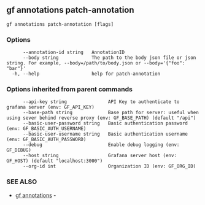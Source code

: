 ## gf annotations patch-annotation



```
gf annotations patch-annotation [flags]
```

### Options

```
      --annotation-id string   AnnotationID
      --body string            The path to the body json file or json string. For example, --body=/path/to/body.json or --body='{"foo": "bar"}'
  -h, --help                   help for patch-annotation
```

### Options inherited from parent commands

```
      --api-key string               API Key to authenticate to grafana server (env: GF_API_KEY)
      --base-path string             Base path for server: useful when using sever behind reverse proxy (env: GF_BASE_PATH) (default "/api")
      --basic-user-password string   Basic authentication password (env: GF_BASIC_AUTH_USERNAME)
      --basic-user-username string   Basic authentication username (env: GF_BASIC_AUTH_PASSWORD)
      --debug                        Enable debug logging (env: GF_DEBUG)
      --host string                  Grafana server host (env: GF_HOST) (default "localhost:3000")
      --org-id int                   Organization ID (env: GF_ORG_ID)
```

### SEE ALSO

* [gf annotations](gf_annotations.md)	 - 

